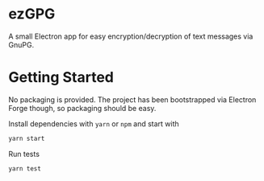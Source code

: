# ezGPG

A small Electron app for easy encryption/decryption of text messages via GnuPG.

# Getting Started

No packaging is provided. The project has been bootstrapped via Electron Forge though, so packaging should be easy.

Install dependencies with `yarn` or `npm` and start with

```bash
yarn start
```

Run tests

```bash
yarn test
```
